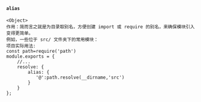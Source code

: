 #### `alias`
    <Object>
    作用：简而言之就是为目录取别名，方便创建 import 或 require 的别名，来确保模块引入变得更简单。
    例如，一些位于 src/ 文件夹下的常用模块：
    项目实际用法:
    const path=require('path')
    module.exports = {
        //...
        resolve: {
            alias: {
               '@':path.resolve(__dirname,'src')
            }
        }
    };